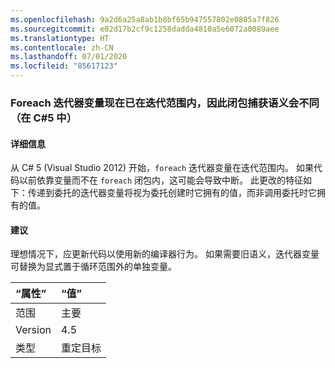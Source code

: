 ```yaml
---
ms.openlocfilehash: 9a2d6a25a8ab1b8bf65b947557802e0805a7f826
ms.sourcegitcommit: e02d17b2cf9c1258dadda4810a5e6072a0089aee
ms.translationtype: HT
ms.contentlocale: zh-CN
ms.lasthandoff: 07/01/2020
ms.locfileid: "85617123"
---
```

### <a name="foreach-iterator-variable-is-now-scoped-within-the-iteration-so-closure-capturing-semantics-are-different-in-c5"></a>Foreach 迭代器变量现在已在迭代范围内，因此闭包捕获语义会不同（在 C#5 中）

#### <a name="details"></a>详细信息

从 C# 5 (Visual Studio 2012) 开始，`foreach` 迭代器变量在迭代范围内。 如果代码以前依靠变量而不在 `foreach` 闭包内，这可能会导致中断。 此更改的特征如下：传递到委托的迭代器变量将视为委托创建时它拥有的值，而非调用委托时它拥有的值。

#### <a name="suggestion"></a>建议

理想情况下，应更新代码以使用新的编译器行为。 如果需要旧语义，迭代器变量可替换为显式置于循环范围外的单独变量。

| “属性”    | “值”       |
|:--------|:------------|
| 范围   | 主要       |
| Version | 4.5         |
| 类型    | 重定目标 |
